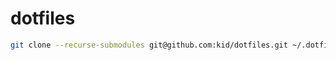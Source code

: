 # dotfiles

```sh
git clone --recurse-submodules git@github.com:kid/dotfiles.git ~/.dotfiles && cd ~/.dotfiles && ./install.sh
```

